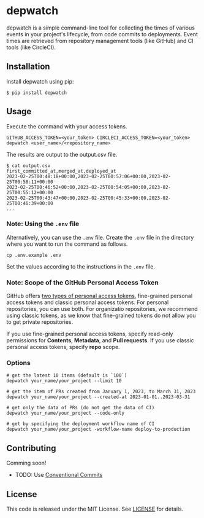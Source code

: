 # depwatch

depwatch is a simple command-line tool for collecting the times of various events in your project's lifecycle, from code commits to deployments. Event times are retrieved from repository management tools (like GitHub) and CI tools (like CircleCI).

## Installation

Install depwatch using pip:

```shell-session
$ pip install depwatch
```

## Usage

Execute the command with your access tokens.

```shell-session
GITHUB_ACCESS_TOKEN=<your_token> CIRCLECI_ACCESS_TOKEN=<your_token> depwatch <user_name>/<repository_name>
```

The results are output to the output.csv file.

```shell-session
$ cat output.csv
first_committed_at,merged_at,deployed_at
2023-02-25T00:48:18+00:00,2023-02-25T00:57:06+00:00,2023-02-25T00:58:11+00:00
2023-02-25T00:46:52+00:00,2023-02-25T00:54:05+00:00,2023-02-25T00:55:12+00:00
2023-02-25T00:43:47+00:00,2023-02-25T00:45:33+00:00,2023-02-25T00:46:39+00:00
...
```

### Note: Using the `.env` file

Alternatively, you can use the `.env` file. Create the `.env` file in the directory where you want to run the command as follows.

```shell-session
cp .env.example .env
```

Set the values according to the instructions in the `.env` file.

### Note: Scope of the GitHub Personal Access Token

GitHub offers [two types of personal access tokens](https://docs.github.com/en/authentication/keeping-your-account-and-data-secure/creating-a-personal-access-token), fine-grained personal access tokens and classic personal access tokens. For personal repositories, you can use both. For organizatio repositories, we recommend using classic tokens, as we know that fine-grained tokens do not allow you to get private repositories.

If you use fine-grained personal access tokens, specify read-only permissions for **Contents**, **Metadata**, and **Pull requests**. If you use classic personal access tokens, specify **repo** scope.

### Options

```shell-session
# get the latest 10 items (default is `100`)
depwatch your_name/your_project --limit 10

# get the item of PRs created from January 1, 2023, to March 31, 2023
depwatch your_name/your_project --created-at 2023-01-01..2023-03-31

# get only the data of PRs (do not get the data of CI)
depwatch your_name/your_project --code-only

# get by specifying the deployment workflow name of CI
depwatch your_name/your_project -workflow-name deploy-to-production
```

## Contributing

Comming soon!

- TODO: Use [Conventional Commits](https://www.conventionalcommits.org/en/v1.0.0/)

## License

This code is released under the MIT License. See [LICENSE](/LICENSE) for details.
